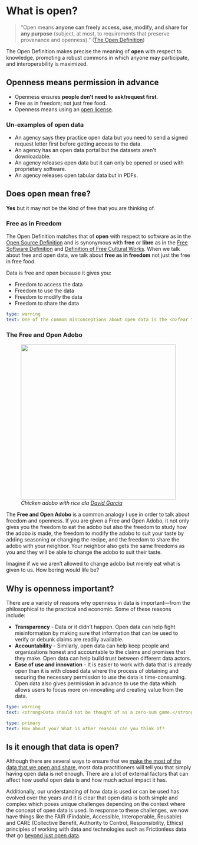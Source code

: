 # What is open?

> “Open means **anyone can freely access, use, modify, and share for any purpose** (subject, at most, to requirements that preserve provenance and openness).” ([The Open Definition](https://opendefinition.org/))

The Open Definition makes precise the meaning of **open** with respect to knowledge, promoting a robust commons in which anyone may participate, and interoperability is maximized.


## Openness means permission in advance
- Openness ensures **people don’t need to ask/request first**.
- Free as in freedom; not just free food.
- Openness means using an [open license](https://opensource.org/licenses).

### Un-examples of open data
- An agency says they practice open data but you need to send a signed request letter first before getting access to the data.
- An agency has an open data portal but the datasets aren't downloadable.
- An agency releases open data but it can only be opened or used with proprietary software.
- An agency releases open tabular data but in PDFs.

## Does open mean free?
**Yes** but it may not be the kind of free that you are thinking of.

### Free as in Freedom
The Open Definition matches that of **open** with respect to software as in the [Open Source Definition](https://opensource.org/osd) and is synonymous with **free** or **libre** as in the [Free Software Definition](https://www.gnu.org/philosophy/free-sw.en.html) and [Definition of Free Cultural Works](https://en.wikipedia.org/wiki/Definition_of_Free_Cultural_Works). When we talk about free and open data, we talk about **free as in freedom** not just the free in free food. 

Data is free and open because it gives you:
- Freedom to access the data
- Freedom to use the data
- Freedom to modify the data
- Freedom to share the data

```yaml remark
type: warning
text: One of the common misconceptions about open data is the <b>fear that when an organization opens their data then it means people are free to modify that data and use it to misrepresent their organization</b>. The freedom to modify data refers to a user editing a copy of the data to suit their needs (e.g. removing fields that aren't needed, adding new fields, computing averages, etc.). It does not refer to a user being able to modify the original copy of the data managed by the data source.<br><br>In fact, <b>having the data open makes it easier to verify if someone is misrepresenting it</b> because others can easily refer to the original data source for verification. 
```

### The Free and Open Adobo
<figure>
<img src="https://scontent-sin6-4.xx.fbcdn.net/v/t39.30808-6/278167230_10220047776052946_5334266971665453139_n.jpg?_nc_cat=100&ccb=1-7&_nc_sid=730e14&_nc_eui2=AeESmHfWI2AiarQzzxVMzhi_GzHx_pji_CAbMfH-mOL8IAKas8G-sL14XERR8wkpAkbxFayMmgmajT-F7NDS_g3U&_nc_ohc=y0yuxbu1JpMAX-MPO9e&_nc_ht=scontent-sin6-4.xx&oh=00_AT8tGTF4LRUk2tMrVv1ayCw4G7toPCo6CotznpQQq_NNKg&oe=62AFBF7E" width="420">
<figcaption><i>Chicken adobo with rice ala <a href="https://www.facebook.com/mapmakerdavidgarcia">David Garcia</i></a></figcaption>
</figure>

The **Free and Open Adobo** is a common analogy I use in order to talk about freedom and openness. If you are given a Free and Open Adobo, it not only gives you the freedom to eat the adobo but also the freedom to study how the adobo is made, the freedom to modify the adobo to suit your taste by adding seasoning or changing the recipe, and the freedom to share the adobo with your neighbor. Your neighbor also gets the same freedoms as you and they will be able to change the adobo to suit their taste.

Imagine if we we aren’t allowed to change adobo but merely eat what is given to us. How boring would life be?

## Why is openness important?
There are a variety of reasons why openness in data is important—from the philosophical to the practical and economic. Some of these reasons include:
- **Transparency** - Data or it didn't happen. Open data can help fight misinformation by making sure that information that can be used to verify or debunk claims are readily available.
- **Accountability** - Similarly, open data can help keep people and organizations honest and accountable to the claims and promises that they make. Open data can help build trust between different data actors.
- **Ease of use and innovation** - It is easier to work with data that is already open than it is with closed data where the process of obtaining and securing the necessary permission to use the data is time-consuming. Open data also gives permission in advance to use the data which allows users to focus more on innovating and creating value from the data.

```yaml remark
type: warning
text: <strong>Data should not be thought of as a zero-sum game.</strong> More data for others does not mean less data for you.
```

```yaml remark
type: primary
text: How about you? What is other reasons can you think of?
```

## Is it enough that data is open?
Although there are several ways to ensure that we [make the most of the data that we open and share](../sharing-opening-data/introduction.html), most data practitioners will tell you that simply having open data is not enough. There are a lot of external factors that can affect how useful open data is and how much actual impact it has.

Additionally, our understanding of how data is used or can be used has evolved over the years and it is clear that open data is both simple and complex which poses unique challenges depending on the context where the concept of open data is used. In response to these challenges, we now have things like the FAIR (Findable, Accessible, Interoperable, Reusable) and CARE (Collective Benefit, Authority to Control, Responsibility, Ethics) principles of working with data and technologies such as Frictionless data that go [beyond just open data](../open-data/beyond-open-data.html).
